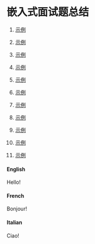 # 嵌入式面试题总结

1. [示例](/Embedded/interview/interview0.md)

2. [示例](/Embedded/interview/interview1.md)

3. [示例](/Embedded/interview/interview2.md)

4. [示例](/Embedded/interview/interview3.md)

5. [示例](/Embedded/interview/interview4.md)

6. [示例](/Embedded/interview/interview5.md)

7. [示例](/Embedded/interview/interview6.md)

8. [示例](/Embedded/interview/interview7.md)

9. [示例](/Embedded/interview/interview8.md)

10. [示例](/Embedded/interview/interview9.md)

11. [示例](/Embedded/interview/interview10.md)

<!-- tabs:start -->

#### **English**

Hello!

#### **French**

Bonjour!

#### **Italian**

Ciao!

<!-- tabs:end -->
